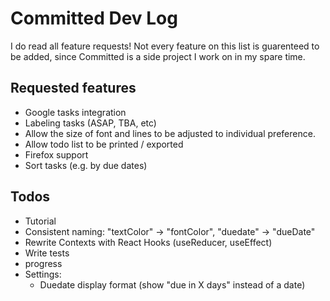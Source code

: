 # Committed Dev Log
I do read all feature requests! Not every feature on this list is guarenteed to be added, since Committed is a side project I work on in my spare time.

## Requested features
- Google tasks integration
- Labeling tasks (ASAP, TBA, etc)
- Allow the size of font and lines to be adjusted to individual preference.
- Allow todo list to be printed / exported
- Firefox support
- Sort tasks (e.g. by due dates)

## Todos
- Tutorial
- Consistent naming: "textColor" -> "fontColor", "duedate" -> "dueDate"
- Rewrite Contexts with React Hooks (useReducer, useEffect)
- Write tests
- progress
- Settings:
  - Duedate display format (show "due in X days" instead of a date)